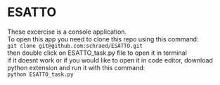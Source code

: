 # ESATTO

These excercise is a console application.\
To open this app you need to clone this repo using this command: \
```git clone git@github.com:schraed/ESATTO.git``` \
then double click on ESATTO_task.py file to open it in terminal \
if it doesnt work or if you would like to open it in code editor, download python extension and run it with this command: \
```python ESATTO_task.py```







